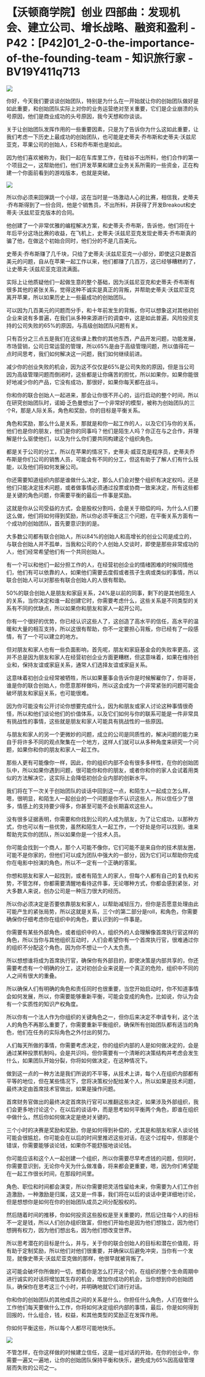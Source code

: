 # 【沃顿商学院】创业 四部曲：发现机会、建立公司、增长战略、融资和盈利 - P42：[P42]01_2-0-the-importance-of-the-founding-team - 知识旅行家 - BV19Y411q713

![](img/74c7d9edac55249ba90fdb509822966d_0.png)

你好，今天我们要谈谈创始团队，特别是为什么在一开始就让你的创始团队做好是如此重要，和创始团队实际上对你的业务运营绝对至关重要，它们是企业崩溃的头号原因，他们是商业成功的头号原因，我今天想和你谈谈。

关于让创始团队发挥作用的一些重要因素，只是为了告诉你为什么这如此重要，让我们考虑一下历史上最成功的创始团队，也可能是史蒂夫·乔布斯和史蒂夫·沃兹尼亚克，苹果公司的创始人，ES和乔布斯也是如此。

因为他们喜欢被称为，我们一起在车库里工作，在硅谷不出所料，他们合作的第一个项目之一，这帮助他们，他们开发苹果和建立业务关系所需的一些资金，正在构建一个你面前看到的游戏版本，也就是突破。



![](img/74c7d9edac55249ba90fdb509822966d_2.png)

所以你必须来回弹跳一个小球，这在当时是一场激动人心的比赛，相信我，史蒂夫·乔布斯得到了一份合同，他是个销售员，不出所料，并获得了开发Breakout和史蒂夫·沃兹尼亚克版本的合同。

他创建了一个非常优雅的编程解决方案，和史蒂夫·乔布斯，告诉他，他们将在十年后平分这场比赛的收益，在飞机上，史蒂夫·沃兹尼亚克发现史蒂夫·乔布斯真的骗了他，在做这个初始合同时，他们分的不是几百美元。

史蒂夫·乔布斯赚了几千块，只给了史蒂夫·沃兹尼亚克一小部分，即使这只是数百美元的问题，自从在苹果一起工作以来，他们都赚了几百万，这已经够糟糕的了，让史蒂夫·沃兹尼亚克泪流满面。

实际上让他质疑他们一起做生意的整个基础，因为沃兹尼亚克和史蒂夫·乔布斯有很多其他的紧张关系，觉得这种不诚实是真正的背叛，并帮助史蒂夫·沃兹尼亚克离开苹果，所以如果历史上一些最成功的创始团队。

可以因为几百美元的问题而分手，和十年前发生的背叛，你可以想象这对其他初创企业来说有多普遍，在我们从多种来源进行的调查中，这是如此普遍，风险投资支持的公司失败的65%的原因，与高级创始团队问题有关。

只有百分之三点五是我们在这些课上教你的其他东西，产品开发问题，功能发展，市场营销，公司日常运营的管理，所以65%是由于高级管理问题，所以值得花一点时间思考，我们如何解决这一问题，我们如何继续前进。

减少你的创业失败的机会，因为这不仅仅是65%是公司失败的原因，但是当公司因为高级管理问题而倒闭时，这些都是让你痛苦的担忧，所以如果你，如果你能很好地减少你的产品，它没有成功，那很好，如果你每天都在战斗。

你和你的联合创始人一起进来，那会让你很不开心的，运行启动的整个时间，所以在研究创始团队时，诺姆·乏色曼想出了一个非常好的模型，被称为创始团队的三个R，那是人际关系，角色和奖励，你的目标是平衡关系。

角色和奖励，那么什么是关系，那就是和你一起工作的人，以及它们与你的关系，他们也是你的朋友，他们是你的同事吗？他们是陌生人吗？你正在与之合作，并理解是什么驱使他们，以及为什么你们要共同构建这个组织角色。

都是关于公司的分工，所以在苹果的情况下，史蒂夫·威亚克是程序员，史蒂夫乔布斯是你们公司的销售人员，可能会有不同的分工，但这有助于了解人们有什么技能，以及他们将如何发展公司。

你还需要知道组织内部是谁做什么决定，那么人们会对整个组织有决定权吗，还是他们只能决定技术问题，或者做事情必须通过投票或协商一致来决定，所有这些都是关键的角色问题，你需要平衡的最后一件事是奖励。

这就是你从公司受益的方式，会是股权分割吗，会是关于赔偿的吗，为什么人们要这么做，他们将如何得到奖励，所以你必须平衡这三个问题，在平衡关系方面有一个成功的创始团队，首先要意识到的是。

大多数公司都有联合创始人，所以84%的创始人和高增长的创业公司是成立的，与联合创始人并不孤单，当我和公司的个人创始人交谈时，即使是那些非常成功的人，他们经常希望他们有一个共同创始人。

有一个可以和他们一起分担工作的人，在经营初创企业的情绪困难的时候同情他们，他们有可以依靠的人，如果他们需要去度假或者孩子生病或类似的事情，所以联合创始人可以对那些有联合创始人的人很有帮助。

50%的联合创始人是朋友和家庭关系，24%是以前的同事，剩下的是其他陌生人的关系，当你决定和谁一起创建它时，你需要考虑什么，这些关系是不同类型的关系有不同的优缺点，所以如果你和朋友和家人一起开公司。

你有一个很好的优势，你已经认识这些人了，这创造了高水平的信任，高水平的温暖和大量的相互支持，所以这很有帮助，你不一定要担心背叛，你已经有了一段感情，有了一个可以建立的地方。

但对朋友和家人也有一些负面影响，首先呢，朋友和家庭基金会的失败率更高，这并不总是因为朋友和家人在经营初创企业方面更糟糕，但这意味着，如果在维持创业和，保持友谊或家庭关系，通常人们选择友谊或家庭关系。

这意味着初创企业经常被牺牲，所以如果董事会告诉你是时候解雇你了，你哥哥，谁是你的联合创始人，你愿意那样做吗，所以这会成为一个非常紧张的问题可能会破坏朋友和家庭关系，也可能很难。

因为你可能没有公开讨论你想要完成什么，因为和朋友或家人讨论这种事情很奇怪，所以和他们谈论他们的价值体系，以及它们如何与你的联系可能是一件非常具有挑战性的事情，这些就是朋友和家人可能具有挑战性的一些原因。

与朋友和家人的另一个更微妙的问题，成立的公司是同质性的，解决问题的能力来自于将许多不同的观点聚集在一个地方，这样人们就可以从多种角度来研究一个问题，如果你和你的朋友和家人一起工作。

那些人更有可能像你一样，因此，你的组织内部不会有很多多样性，在你的创始团队中，所以如果你遇到问题，很可能你和你的朋友，或者你和你的家人会试着用类似的方法解决它，这实际上会降低初创企业内部的创新水平。

我们将在下一次关于创始团队的谈话中回到这一点，和陌生人一起成立怎么样，嗯，很明显，和陌生人一起创业的一个问题是你不认识这些人，所以信任少了很多，情感上的支持要少得多，你甚至可能不会长期喜欢这些人。

没有很多证据表明，你需要和你找到公司的人成为朋友，为了让它成功，以那种方式，你也可以有一些优势，虽然和陌生人一起工作，一个好处是你可以找到，谁来帮助充实你的团队，所以如果你是一个技术人员。

你可能会找到一个商人，那个人可能不像你，它们可能不是来自你的技术朋友圈，可能不是你家的，但他们可以成为团队中强大的一部分，因为它们可以帮助你完成你在电影中扮演的角色，所以不一定有一个正确的答案。

你想和朋友和家人一起找到，或者有陌生人的家人，但每个人都有自己的复仇和劣势，不管怎样，你都需要清醒地看待这件事，无论哪种方式，你都会感到紧张，对大多数人来说，创办公司是一种压力很大的经历。

所以你必须决定是否要依靠朋友和家人，以帮助减轻压力，但你是否愿意处理由此可能产生的紧张局势，所以这就是关系，三个r的第二部分是roll，和角色，你需要确保你仔细考虑你在组织中的角色，要认识到的一件事是。

你需要有某些外部角色，或者组织中的人，组织外的人会理解像首席执行官这样的角色，所以当你与其他组织互动时，人们会希望你有一个首席执行官，很难通过你的组织不分配这个角色，因为你不想让一个人太负责。

所以想想谁将成为首席执行官，确保你有外部目的，即使决策是内部共享的，你还需要考虑有一个明确的分工，这对初创企业来说是一个真正的危险，组织中不同的人之间有很大的重叠。

所以确保人们有明确的角色和责任同时也很重要，当您开始启动时，你不知道事情会如何发展，所以，你需要能够重新平衡，可能会变成的角色，比如说，你认为会有一个实质性的知识产权角度。

所以你有一个法人作为你组织的关键角色之一，但你后来决定不申请专利，这个法人的角色不再那么重要了，你需要重新平衡组织，确保所有创始团队都有适当的角色，他们在任务的实际角色之外付出的努力。

人们每天所做的事情，你需要考虑决定，你的组织内部的人是如何做决定的，会是通过某种投票机制吗，会是共识吗，但你需要有一个清晰的决策结构并考虑会发生什么，如果团队开始分裂，你将如何做决定，在这种情况下。

做到这一点的一种方法是我们所说的不平等，从技术上讲，每个人在组织内部都有平等的地位，但在某些情况下，您将决策权分配给某个人，所以如果是技术问题，最终决定由首席技术官做出，如果是操作问题。

首席财务官做出的最终决定首席执行官可以推翻这些决定，如果涉及外部组织，我们会更多地讨论这个，在以后的谈话中，而是思考如何平衡两个角色，即谁在组织中做什么，然后你如何做决定是绝对关键的。

三个小时的决赛是奖励和奖励，你是如何得到补偿的，尤其是和朋友和家人谈论钱可能会很尴尬，你可能会在以后的时间里推迟这些对话，在这个过程中，但那是个错误，你需要能够谈论钱，如果你不能舒服地谈论钱。

你可能应该和这个人一起创建一个组织，所以你需要尽早考虑钱的问题，但同时，你需要意识到，无论你今天为什么做准备，将来都会更重要，嗯，因为你们希望能在一起工作很长时间，在那段时间里。

角色、职位和时间都会演变，所以你需要把灵活性留给未来，你需要为人们工作创造激励，一种激励是归属，这又是一件事，我们将在以后的谈话中更详细地讨论，但是想想你是如何在你的创始团队成员之间分配股权的。

然后随着时间的推移，你如何投资这些股权是至关重要的，然后记住每个人的目标不一定是钱，所以人们创办组织致富，但他们开始也是因为他们想独立，因为他们想拥有权力，因为他们想出名，因为他们想改变世界。

所以思考潜在的目标是什么，并与，关于你的联合创始人的目标和潜在价值观，将有助于定制奖励，所以他们对他们很重要，并确保以后避免冲突，当你有一个发现，就像史蒂夫·沃兹尼亚克做的那样，他很早就被背叛了。

这可能会破坏你所做的一切，想着你是怎么打开这个的，在组织的整个生命周期中进行诚实的对话将增加其生存的机会，增加你成功的机会，当你想到你的创始团队，确保你在思考这三个小时，并明确地就它们进行对话。

你和你的创始团队的其他成员之间的关系是什么，你担任什么角色，人们在做什么工作他们每天要做什么工作，你将如何决定组织内部的事情，最后，你是如何得到回报的，什么组合，钱，权益，和其他类型的奖励正在发挥作用。

你如何平衡这些，所以每个人都尽可能地快乐。

![](img/74c7d9edac55249ba90fdb509822966d_4.png)

不管怎样，在你这样做的时候建立信任，这是一组对话的开始，在你的创业中，你需要一遍又一遍地，让你的创始团队保持平衡和快乐，避免成为65%因高级管理层而失败的公司之一。

